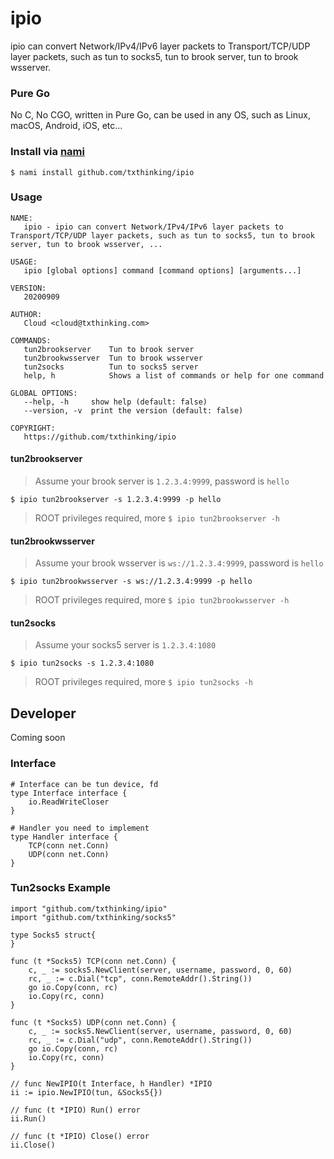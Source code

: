 # ipio
ipio can convert Network/IPv4/IPv6 layer packets to Transport/TCP/UDP layer packets, such as tun to socks5, tun to brook server, tun to brook wsserver.

### Pure Go

No C, No CGO, written in Pure Go, can be used in any OS, such as Linux, macOS, Android, iOS, etc...

### Install via [nami](https://github.com/txthinking/nami)

```
$ nami install github.com/txthinking/ipio
```

### Usage

```
NAME:
   ipio - ipio can convert Network/IPv4/IPv6 layer packets to Transport/TCP/UDP layer packets, such as tun to socks5, tun to brook server, tun to brook wsserver, ...

USAGE:
   ipio [global options] command [command options] [arguments...]

VERSION:
   20200909

AUTHOR:
   Cloud <cloud@txthinking.com>

COMMANDS:
   tun2brookserver    Tun to brook server
   tun2brookwsserver  Tun to brook wsserver
   tun2socks          Tun to socks5 server
   help, h            Shows a list of commands or help for one command

GLOBAL OPTIONS:
   --help, -h     show help (default: false)
   --version, -v  print the version (default: false)

COPYRIGHT:
   https://github.com/txthinking/ipio
```

#### tun2brookserver

> Assume your brook server is `1.2.3.4:9999`, password is `hello`

```
$ ipio tun2brookserver -s 1.2.3.4:9999 -p hello
```

> ROOT privileges required, more `$ ipio tun2brookserver -h`

#### tun2brookwsserver

> Assume your brook wsserver is `ws://1.2.3.4:9999`, password is `hello`

```
$ ipio tun2brookwsserver -s ws://1.2.3.4:9999 -p hello
```

> ROOT privileges required, more `$ ipio tun2brookwsserver -h`

#### tun2socks

> Assume your socks5 server is `1.2.3.4:1080`

```
$ ipio tun2socks -s 1.2.3.4:1080
```

> ROOT privileges required, more `$ ipio tun2socks -h`

## Developer

Coming soon

### Interface

```
# Interface can be tun device, fd
type Interface interface {
    io.ReadWriteCloser
}
```

```
# Handler you need to implement
type Handler interface {
    TCP(conn net.Conn)
    UDP(conn net.Conn)
}
```

### Tun2socks Example

```
import "github.com/txthinking/ipio"
import "github.com/txthinking/socks5"

type Socks5 struct{
}

func (t *Socks5) TCP(conn net.Conn) {
    c, _ := socks5.NewClient(server, username, password, 0, 60)
    rc, _ := c.Dial("tcp", conn.RemoteAddr().String()) 
    go io.Copy(conn, rc)
    io.Copy(rc, conn)
}

func (t *Socks5) UDP(conn net.Conn) {
    c, _ := socks5.NewClient(server, username, password, 0, 60)
    rc, _ := c.Dial("udp", conn.RemoteAddr().String()) 
    go io.Copy(conn, rc)
    io.Copy(rc, conn)
}

// func NewIPIO(t Interface, h Handler) *IPIO
ii := ipio.NewIPIO(tun, &Socks5{})

// func (t *IPIO) Run() error
ii.Run()

// func (t *IPIO) Close() error
ii.Close()
```
